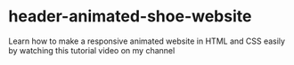 # header-animated-shoe-website
Learn how to make a responsive animated website in HTML and CSS easily by watching this tutorial video on my channel
